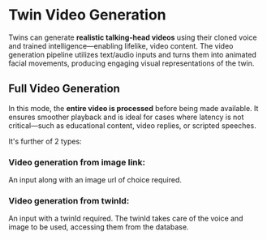 # Twin Video Generation

Twins can generate **realistic talking-head videos** using their cloned voice and trained intelligence—enabling lifelike, video content. The video generation pipeline utilizes text/audio inputs and turns them into animated facial movements, producing engaging visual representations of the twin.


## Full Video Generation

In this mode, the **entire video is processed** before being made available. It ensures smoother playback and is ideal for cases where latency is not critical—such as educational content, video replies, or scripted speeches.

It's further of 2 types:

### Video generation from image link:
An input along with an image url of choice required.

### Video generation from twinId:
An input with a twinId required. The twinId takes care of the voice and image to be used, accessing them from the database.
